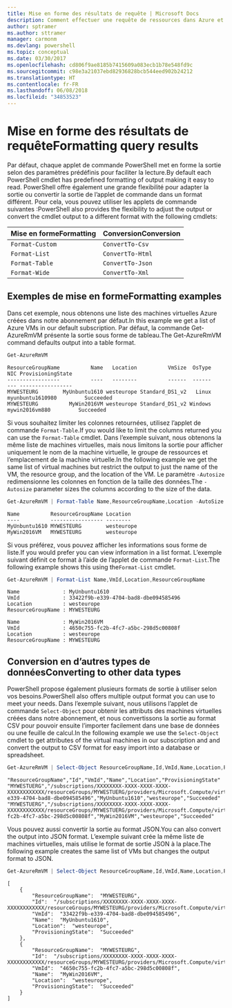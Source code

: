 ```yaml
---
title: Mise en forme des résultats de requête | Microsoft Docs
description: Comment effectuer une requête de ressources dans Azure et mettre en forme les résultats.
author: sptramer
ms.author: sttramer
manager: carmonm
ms.devlang: powershell
ms.topic: conceptual
ms.date: 03/30/2017
ms.openlocfilehash: cd806f9ae8185b7415609a083ecb1b78e548fd9c
ms.sourcegitcommit: c98e3a21037ebd82936828bcb544eed902b24212
ms.translationtype: HT
ms.contentlocale: fr-FR
ms.lasthandoff: 06/08/2018
ms.locfileid: "34853523"
---
```

# <a name="formatting-query-results"></a><span data-ttu-id="e402f-103">Mise en forme des résultats de requête</span><span class="sxs-lookup"><span data-stu-id="e402f-103">Formatting query results</span></span>

<span data-ttu-id="e402f-104">Par défaut, chaque applet de commande PowerShell met en forme la sortie selon des paramètres prédéfinis pour faciliter la lecture.</span><span class="sxs-lookup"><span data-stu-id="e402f-104">By default each PowerShell cmdlet has predefined formatting of output making it easy to read.</span></span>  <span data-ttu-id="e402f-105">PowerShell offre également une grande flexibilité pour adapter la sortie ou convertir la sortie de l’applet de commande dans un format différent. Pour cela, vous pouvez utiliser les applets de commande suivantes :</span><span class="sxs-lookup"><span data-stu-id="e402f-105">PowerShell also provides the flexibility to adjust the output or convert the cmdlet output to a different format with the following cmdlets:</span></span>

| <span data-ttu-id="e402f-106">Mise en forme</span><span class="sxs-lookup"><span data-stu-id="e402f-106">Formatting</span></span>      | <span data-ttu-id="e402f-107">Conversion</span><span class="sxs-lookup"><span data-stu-id="e402f-107">Conversion</span></span>       |
|-----------------|------------------|
| `Format-Custom` | `ConvertTo-Csv`  |
| `Format-List`   | `ConvertTo-Html` |
| `Format-Table`  | `ConvertTo-Json` |
| `Format-Wide`   | `ConvertTo-Xml`  |

## <a name="formatting-examples"></a><span data-ttu-id="e402f-108">Exemples de mise en forme</span><span class="sxs-lookup"><span data-stu-id="e402f-108">Formatting examples</span></span>

<span data-ttu-id="e402f-109">Dans cet exemple, nous obtenons une liste des machines virtuelles Azure créées dans notre abonnement par défaut.</span><span class="sxs-lookup"><span data-stu-id="e402f-109">In this example we get a list of Azure VMs in our default subscription.</span></span>  <span data-ttu-id="e402f-110">Par défaut, la commande Get-AzureRmVM présente la sortie sous forme de tableau.</span><span class="sxs-lookup"><span data-stu-id="e402f-110">The Get-AzureRmVM command defaults output into a table format.</span></span>

```powershell
Get-AzureRmVM
```

```
ResourceGroupName          Name   Location          VmSize  OsType              NIC ProvisioningState
-----------------          ----   --------          ------  ------              --- -----------------
MYWESTEURG        MyUnbuntu1610 westeurope Standard_DS1_v2   Linux myunbuntu1610980         Succeeded
MYWESTEURG          MyWin2016VM westeurope Standard_DS1_v2 Windows   mywin2016vm880         Succeeded
```

<span data-ttu-id="e402f-111">Si vous souhaitez limiter les colonnes retournées, utilisez l’applet de commande `Format-Table`.</span><span class="sxs-lookup"><span data-stu-id="e402f-111">If you would like to limit the columns returned you can use the `Format-Table` cmdlet.</span></span> <span data-ttu-id="e402f-112">Dans l’exemple suivant, nous obtenons la même liste de machines virtuelles, mais nous limitons la sortie pour afficher uniquement le nom de la machine virtuelle, le groupe de ressources et l’emplacement de la machine virtuelle.</span><span class="sxs-lookup"><span data-stu-id="e402f-112">In the following example we get the same list of virtual machines but restrict the output to just the name of the VM, the resource group, and the location of the VM.</span></span>  <span data-ttu-id="e402f-113">Le paramètre `-Autosize` redimensionne les colonnes en fonction de la taille des données.</span><span class="sxs-lookup"><span data-stu-id="e402f-113">The `-Autosize` parameter sizes the columns according to the size of the data.</span></span>

```powershell
Get-AzureRmVM | Format-Table Name,ResourceGroupName,Location -AutoSize
```

```
Name          ResourceGroupName Location
----          ----------------- --------
MyUnbuntu1610 MYWESTEURG        westeurope
MyWin2016VM   MYWESTEURG        westeurope
```

<span data-ttu-id="e402f-114">Si vous préférez, vous pouvez afficher les informations sous forme de liste.</span><span class="sxs-lookup"><span data-stu-id="e402f-114">If you would prefer you can view information in a list format.</span></span> <span data-ttu-id="e402f-115">L’exemple suivant définit ce format à l’aide de l’applet de commande `Format-List`.</span><span class="sxs-lookup"><span data-stu-id="e402f-115">The following example shows this using the`Format-List` cmdlet.</span></span>

```powershell
Get-AzureRmVM | Format-List Name,VmId,Location,ResourceGroupName
```

```
Name              : MyUnbuntu1610
VmId              : 33422f9b-e339-4704-bad8-dbe094585496
Location          : westeurope
ResourceGroupName : MYWESTEURG

Name              : MyWin2016VM
VmId              : 4650c755-fc2b-4fc7-a5bc-298d5c00808f
Location          : westeurope
ResourceGroupName : MYWESTEURG
```

## <a name="converting-to-other-data-types"></a><span data-ttu-id="e402f-116">Conversion en d’autres types de données</span><span class="sxs-lookup"><span data-stu-id="e402f-116">Converting to other data types</span></span>

<span data-ttu-id="e402f-117">PowerShell propose également plusieurs formats de sortie à utiliser selon vos besoins.</span><span class="sxs-lookup"><span data-stu-id="e402f-117">PowerShell also offers multiple output format you can use to meet your needs.</span></span>  <span data-ttu-id="e402f-118">Dans l’exemple suivant, nous utilisons l’applet de commande `Select-Object` pour obtenir les attributs des machines virtuelles créées dans notre abonnement, et nous convertissons la sortie au format CSV pour pouvoir ensuite l’importer facilement dans une base de données ou une feuille de calcul.</span><span class="sxs-lookup"><span data-stu-id="e402f-118">In the following example we use the `Select-Object` cmdlet to get attributes of the virtual machines in our subscription and and convert the output to CSV format for easy import into a database or spreadsheet.</span></span>

```powershell
Get-AzureRmVM | Select-Object ResourceGroupName,Id,VmId,Name,Location,ProvisioningState | ConvertTo-Csv -NoTypeInformation
```

```
"ResourceGroupName","Id","VmId","Name","Location","ProvisioningState"
"MYWESTUERG","/subscriptions/XXXXXXXX-XXXX-XXXX-XXXX-XXXXXXXXXXXX/resourceGroups/MYWESTUERG/providers/Microsoft.Compute/virtualMachines/MyUnbuntu1610","33422f9b-e339-4704-bad8-dbe094585496","MyUnbuntu1610","westeurope","Succeeded"
"MYWESTUERG","/subscriptions/XXXXXXXX-XXXX-XXXX-XXXX-XXXXXXXXXXXX/resourceGroups/MYWESTUERG/providers/Microsoft.Compute/virtualMachines/MyWin2016VM","4650c755-fc2b-4fc7-a5bc-298d5c00808f","MyWin2016VM","westeurope","Succeeded"
```

<span data-ttu-id="e402f-119">Vous pouvez aussi convertir la sortie au format JSON.</span><span class="sxs-lookup"><span data-stu-id="e402f-119">You can also convert the output into JSON format.</span></span>  <span data-ttu-id="e402f-120">L’exemple suivant crée la même liste de machines virtuelles, mais utilise le format de sortie JSON à la place.</span><span class="sxs-lookup"><span data-stu-id="e402f-120">The following example creates the same list of VMs but changes the output format to JSON.</span></span>

```powershell
Get-AzureRmVM | Select-Object ResourceGroupName,Id,VmId,Name,Location,ProvisioningState | ConvertTo-Json
```

```
[
    {
        "ResourceGroupName":  "MYWESTEURG",
        "Id":  "/subscriptions/XXXXXXXX-XXXX-XXXX-XXXX-XXXXXXXXXXXX/resourceGroups/MYWESTEURG/providers/Microsoft.Compute/virtualMachines/MyUnbuntu1610",
        "VmId":  "33422f9b-e339-4704-bad8-dbe094585496",
        "Name":  "MyUnbuntu1610",
        "Location":  "westeurope",
        "ProvisioningState":  "Succeeded"
    },
    {
        "ResourceGroupName":  "MYWESTEURG",
        "Id":  "/subscriptions/XXXXXXXX-XXXX-XXXX-XXXX-XXXXXXXXXXXX/resourceGroups/MYWESTEURG/providers/Microsoft.Compute/virtualMachines/MyWin2016VM",
        "VmId":  "4650c755-fc2b-4fc7-a5bc-298d5c00808f",
        "Name":  "MyWin2016VM",
        "Location":  "westeurope",
        "ProvisioningState":  "Succeeded"
    }
]
```
